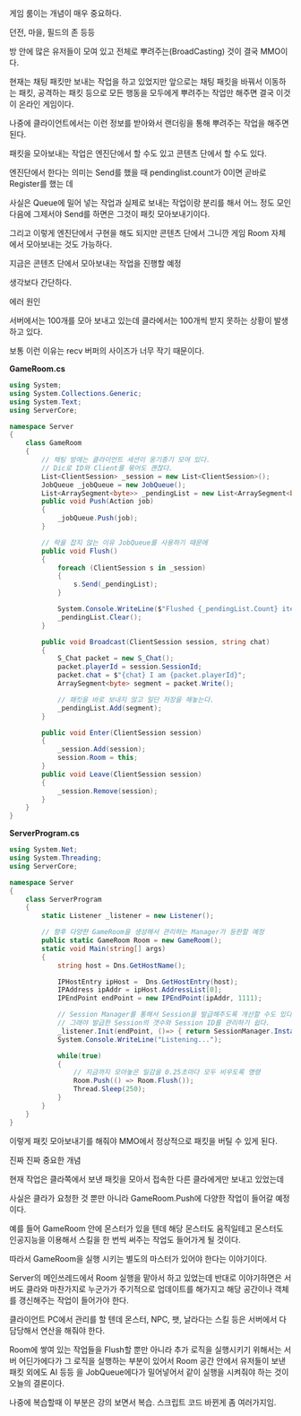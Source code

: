 게임 룸이는 개념이 매우 중요하다.

던전, 마을, 필드의 존 등등

방 안에 많은 유저들이 모여 있고 전체로 뿌려주는(BroadCasting) 것이 결국 MMO이다.

현재는 채팅 패킷만 보내는 작업을 하고 있었지만 앞으로는 채팅 패킷을 바꿔서 이동하는 패킷, 공격하는 패킷 등으로 모든 행동을 모두에게 뿌려주는 작업만 해주면 결국 이것이 온라인 게임이다.

나중에 클라이언트에서는 이런 정보를 받아와서 랜더링을 통해 뿌려주는 작업을 해주면 된다.

패킷을 모아보내는 작업은 엔진단에서 할 수도 있고 콘텐츠 단에서 할 수도 있다.

엔진단에서 한다는 의미는 Send를 했을 때 pendinglist.count가 0이면 곧바로 Register를 했는 데 

사실은 Queue에 밀어 넣는 작업과 실제로 보내는 작업이랑 분리를 해서 어느 정도 모인 다음에 그제서야 Send를 하면은 그것이 패킷 모아보내기이다.

그리고 이렇게 엔진단에서 구현을 해도 되지만 콘텐츠 단에서 그니깐 게임 Room 자체에서 모아보내는 것도 가능하다.

지금은 콘텐츠 단에서 모아보내는 작업을 진행할 예정

생각보다 간단하다.

에러 원인

서버에서는 100개를 모아 보내고 있는데 클라에서는 100개씩 받지 못하는 상황이 발생하고 있다.

보통 이런 이유는 recv 버퍼의 사이즈가 너무 작기 때문이다.

**GameRoom.cs**

```csharp
using System;
using System.Collections.Generic;
using System.Text;
using ServerCore;

namespace Server
{
    class GameRoom
    {
        // 채팅 방에는 클라이언트 세션이 옹기종기 모여 있다.
        // Dic로 ID와 Client를 묶어도 괜찮다.
        List<ClientSession> _session = new List<ClientSession>();
        JobQueue _jobQueue = new JobQueue();
        List<ArraySegment<byte>> _pendingList = new List<ArraySegment<byte>>();
        public void Push(Action job)
        {
            _jobQueue.Push(job);
        }

        // 락을 잡지 않는 이유 JobQueue를 사용하기 때문에
        public void Flush()
        {
            foreach (ClientSession s in _session)
            {
                s.Send(_pendingList);
            }

            System.Console.WriteLine($"Flushed {_pendingList.Count} items");
            _pendingList.Clear();
        }

        public void Broadcast(ClientSession session, string chat)
        {
            S_Chat packet = new S_Chat();
            packet.playerId = session.SessionId;
            packet.chat = $"{chat} I am {packet.playerId}";
            ArraySegment<byte> segment = packet.Write();

            // 패킷을 바로 보내지 않고 일단 저장을 해놓는다.
            _pendingList.Add(segment);
        }

        public void Enter(ClientSession session)
        {
            _session.Add(session);
            session.Room = this;
        }
        public void Leave(ClientSession session)
        {
            _session.Remove(session);
        }
    }
}
```

**ServerProgram.cs**

```csharp
using System.Net;
using System.Threading;
using ServerCore;

namespace Server
{
    class ServerProgram
    {
        static Listener _listener = new Listener();

        // 향후 다양한 GameRoom을 생성해서 관리하는 Manager가 등판할 예정
        public static GameRoom Room = new GameRoom();
        static void Main(string[] args)
        {
            string host = Dns.GetHostName();

            IPHostEntry ipHost =  Dns.GetHostEntry(host);
            IPAddress ipAddr = ipHost.AddressList[0];
            IPEndPoint endPoint = new IPEndPoint(ipAddr, 1111);

            // Session Manager를 통해서 Session을 발급해주도록 개선할 수도 있다.
            // 그래야 발급한 Session의 갯수와 Session ID를 관리하기 쉽다.
            _listener.Init(endPoint, ()=> { return SessionManager.Instance.Generate(); });
            System.Console.WriteLine("Listening...");

            while(true)
            {
                // 지금까지 모아놓은 일감을 0.25초마다 모두 비우도록 명령
                Room.Push(() => Room.Flush());
                Thread.Sleep(250);
            }
        }
    }
}
```

이렇게 패킷 모아보내기를 해줘야 MMO에서 정상적으로 패킷을 버틸 수 있게 된다.

진짜 진짜 중요한 개념

현재 작업은 클라쪽에서 보낸 패킷을 모아서 접속한 다른 클라에게만 보내고 있었는데

사실은 클라가 요청한 것 뿐만 아니라 GameRoom.Push에 다양한 작업이 들어갈 예정이다.

예를 들어 GameRoom 안에 몬스터가 있을 텐데 해당 몬스터도 움직일테고 몬스터도 인공지능을 이용해서 스킬을 한 번씩 써주는 작업도 들어가게 될 것이다.

따라서 GameRoom을 실행 시키는 별도의 마스터가 있어야 한다는 이야기이다.

Server의 메인쓰레드에서 Room 실행을 맡아서 하고 있었는데 반대로 이야기하면은 서버도 클라와 마찬가지로 누군가가 주기적으로 업데이트를 해가지고 해당 공간이나 객체를 갱신해주는 작업이 들어가야 한다.

클라이언트 PC에서 관리를 할 텐데 몬스터, NPC, 팻, 날라다는 스킬 등은 서버에서 다 담당해서 연산을 해줘야 한다. 

Room에 쌓여 있는 작업들을 Flush할 뿐만 아니라 추가 로직을 실행시키기 위해서는 서버 어딘가에다가 그 로직을 실행하는 부분이 있어서 Room 공간 안에서 유저들이 보낸 패킷 외에도  AI 등등 을 JobQueue에다가 밀어넣어서 같이 실행을 시켜줘야 하는 것이 오늘의 결론이다.

나중에 복습할때 이 부분은 강의 보면서 복습. 스크립트 코드 바뀐게 좀 여러가지임.